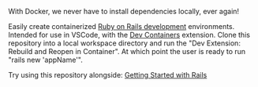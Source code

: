 With Docker, we never have to install dependencies locally, ever again!

Easily create containerized [Ruby on Rails development](https://rubyonrails.org/) environments.
Intended for use in VSCode, with the [Dev Containers](https://code.visualstudio.com/docs/devcontainers/create-dev-container) extension.
Clone this repository into a local workspace directory and run the "Dev Extension: Rebuild and Reopen in Container".
At which point the user is ready to run "rails new 'appName'".

Try using this repository alongside: [Getting Started with Rails](https://guides.rubyonrails.org/getting_started.html)
